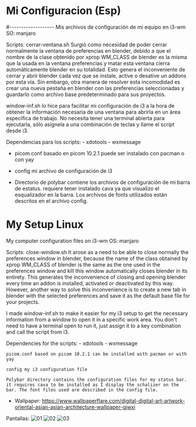# Mi Configuracion (Esp)
#-------------------
Mis archivos de configuración de mi equipo en i3-wm
SO: manjaro

Scripts:
 cerrar-ventana.sh Surgió como necesidad de poder cerrar normalmente la ventana de preferencias en blender, debido a que el nombre de la clase obtenido por xprop WM_CLASS de blender es la misma que la usada en la ventana preferencias y matar esta ventana cierra automáticamente blender en su totalidad. Esto genera el inconveniente de cerrar y abrir blender cada vez que se instale, active o desative un addons por esta vía. Sin embargo, otra manera de resolver esta incomodidad es crear una nueva pestaña en blender con las preferencias seleccionadas y guardarlo como archivo base predeterminado para sus proyectos.

window-inf.sh lo hice para facilitar mi configuración de i3 a la hora de obtener la información necesaria de una ventana para abrirla en un área específica de trabajo. No necesita tener una terminal abierta para ejecutarla, sólo asígnela a una combinación de teclas y llame el script desde i3.

Dependencias para los scripts:
    - xdotools
    - wxmessage

- picom.conf basado en picom 10.2.1 puede ser instalado con pacman o con yay

- config mi archivo de configuración de i3

- Directorio de polybar contiene los archivos de configuración de mi barra de estatus. requiere tener instalado cava ya que visualizo el esqualizador en la barra. Los archivos de fonts utilizados están descritos en el archivo config.


# My Setup Linux
My computer configuration files on i3-wm
OS: manjaro

Scripts: close-window.sh It arose as a need to be able to close normally the preferences window in blender, because the name of the class obtained by xprop WM_CLASS of blender is the same as the one used in the preferences window and kill this window automatically closes blender in its entirety. This generates the inconvenience of closing and opening blender every time an addon is installed, activated or deactivated by this way. However, another way to solve this inconvenience is to create a new tab in blender with the selected preferences and save it as the default base file for your projects.

I made window-inf.sh to make it easier for my i3 setup to get the necessary information from a window to open it in a specific work area. You don't need to have a terminal open to run it, just assign it to a key combination and call the script from i3.

Dependencies for the scripts: - xdotools - wxmessage

    picom.conf based on picom 10.2.1 can be installed with pacman or with yay

    config my i3 configuration file

    Polybar directory contains the configuration files for my status bar. it requires cava to be installed as I display the schalizer on the bar. The font files used are described in the config file.
    
- Wallpaper: https://www.wallpaperflare.com/digital-digital-art-artwork-oriental-asian-asian-architecture-wallpaper-gjwxi

Pantallas:
![01](https://github.com/maljos/mi-configuracion/assets/3738917/72a017d7-dd0f-46e1-a0f7-fe0ff772a760)
![02](https://github.com/maljos/mi-configuracion/assets/3738917/768bfad8-bec5-4dd1-943a-d647ebc561c5)
![03](https://github.com/maljos/mi-configuracion/assets/3738917/bda3744c-91b9-416e-b657-215ec3c7bde0)
